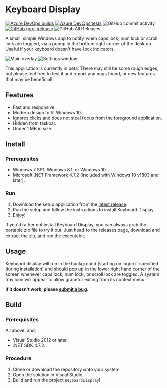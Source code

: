 # Keyboard Display
[![Azure DevOps builds](https://img.shields.io/azure-devops/build/banksio/2d41c925-8f20-4136-87aa-f6236634c677/7.svg?style=flat)](https://banksio.visualstudio.com/KeyboardDisplay/_build?definitionId=7)
[![Azure DevOps tests](https://img.shields.io/azure-devops/tests/banksio/2d41c925-8f20-4136-87aa-f6236634c677/7.svg?style=flat)](https://banksio.visualstudio.com/KeyboardDisplay/_build?definitionId=7)
![GitHub commit activity](https://img.shields.io/github/commit-activity/y/banksio/KeyboardDisplay.svg?style=flat)
[![GitHub (pre-)release](https://img.shields.io/github/release/banksio/KeyboardDisplay/all.svg)](https://github.com/banksio/KeyboardDisplay/releases/latest)
![GitHub All Releases](https://img.shields.io/github/downloads/banksio/KeyboardDisplay/total.svg?style=flat)

A small, simple Windows app to notify when caps lock, num lock or scroll lock are toggled, via a popup in the bottom right corner of the desktop. Useful if your keyboard doesn't have lock indicators.

![Main overlay](https://i.imgur.com/Y7zet1L.png)
![Settings window](https://i.imgur.com/Yz2OBji.png)

This application is currently in beta: There may still be some rough edges, but please feel free to test it and report any bugs found, or new features that may be beneficial!
## Features
* Fast and responsive.
* Modern design to fit Windows 10.
* Ignores clicks and does not steal focus from the foreground application.
* Hidden from taskbar.
* Under 1 MB in size.
## Install
### Prerequisites
* Windows 7 SP1, Windows 8.1, or Windows 10.
* Microsoft .NET Framework 4.7.2 (included with Windows 10 v1803 and later).
### Run
1. Download the setup application from the [latest release](https://github.com/banksio/KeyboardDisplay/releases/latest).
2. Run the setup and follow the instructions to install Keyboard Display.
3. Enjoy!

If you'd rather not install Keyboard Display, you can always grab the portable zip file to try it out. Just head to the releases page, download and extract the zip, and run the executable.
## Usage
Keyboard display will run in the background (starting on logon if specified during installation) and should pop up in the lower right hand corner of the screen whenever caps lock, num lock, or scroll lock are toggled.
A system tray icon will appear to allow graceful exiting from its context menu.

**If it doesn't work, please [submit a bug](https://github.com/banksio/KeyboardDisplay/issues).**

## Build
### Prerequisites
All above, and;
* Visual Studio 2012 or later.
* .NET SDK 4.7.2.
### Procedure
1. Clone or download the repository onto your system.
2. Open the solution in Visual Studio.
3. Build and run the project `KeyboardDisplay`!
